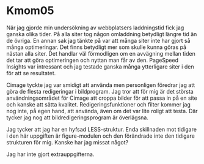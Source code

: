 Kmom05
===============================

När jag gjorde min undersökning av webbplatsers laddningstid fick jag ganska olika tider. På alla siter tog någon omladdning betydligt längre tid än de övriga. En annan sak jag tänkte på var att många siter inte har gjort så många optimeringar. Det finns betydligt mer som skulle kunna göras på nästan alla siter. Det handlar väl förmodligen om en avvägning mellan tiden det tar att göra optimeringen och nyttan man får av den. PageSpeed Insights var intressant och jag testade ganska många ytterligare siter i den för att se resultatet.

Cimage tyckte jag var smidigt att använda men personligen föredrar jag att göra de flesta redigeringar i bildprogram. Jag tror att för mig är det största användningsområdet för Cimage att croppa bilder för att passa in på en site och kanske att sätta kvalitet. Redigeringsfunktioner och filter kommer jag nog inte, på egen hand, att använda, även om det var lite roligt att testa. Där tycker jag nog att bildredigeringsprogram är överlägsna.

Jag tycker att jag har en hyfsad LESS-struktur. Enda skillnaden mot tidigare i den här uppgiften är figure-modulen och den förändrade inte den tidigare strukturen för mig. Kanske har jag missat något?

Jag har inte gjort extrauppgifterna.
